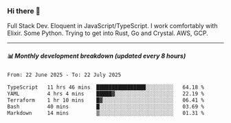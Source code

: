 ### Hi there 👋

Full Stack Dev. Eloquent in JavaScript/TypeScript. I work comfortably with Elixir. Some Python. Trying to get into Rust, Go and Crystal. AWS, GCP.

***

##### 📊 Monthly development breakdown (updated every 8 hours)

<!--START_SECTION:waka-->

```txt
From: 22 June 2025 - To: 22 July 2025

TypeScript   11 hrs 46 mins  ████████████████░░░░░░░░░   64.18 %
YAML         4 hrs 4 mins    █████▓░░░░░░░░░░░░░░░░░░░   22.19 %
Terraform    1 hr 10 mins    █▓░░░░░░░░░░░░░░░░░░░░░░░   06.41 %
Bash         40 mins         █░░░░░░░░░░░░░░░░░░░░░░░░   03.69 %
Markdown     14 mins         ▒░░░░░░░░░░░░░░░░░░░░░░░░   01.31 %
```

<!--END_SECTION:waka-->
